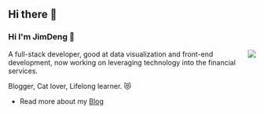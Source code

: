 ## Hi there 👋

<!--
**jimdengdev/jimdengdev** is a ✨ _special_ ✨ repository because its `README.md` (this file) appears on your GitHub profile.

Here are some ideas to get you started:

- 🔭 I’m currently working on ...
- 🌱 I’m currently learning ...
- 👯 I’m looking to collaborate on ...
- 🤔 I’m looking for help with ...
- 💬 Ask me about ...
- 📫 How to reach me: ...
- 😄 Pronouns: ...
- ⚡ Fun fact: ...
-->

### Hi I'm JimDeng 👋


<img align="right" src="https://github-readme-stats.vercel.app/api?username=jimdengdev&show_icons=true&icon_color=0366d6&text_color=24292e&bg_color=ffffff&hide_title=true" />

A full-stack developer, good at data visualization and front-end development, now working on leveraging technology into the financial services. 

Blogger, Cat lover, Lifelong learner. 😻

- Read more about my [Blog](https://jimdeng.com/)
